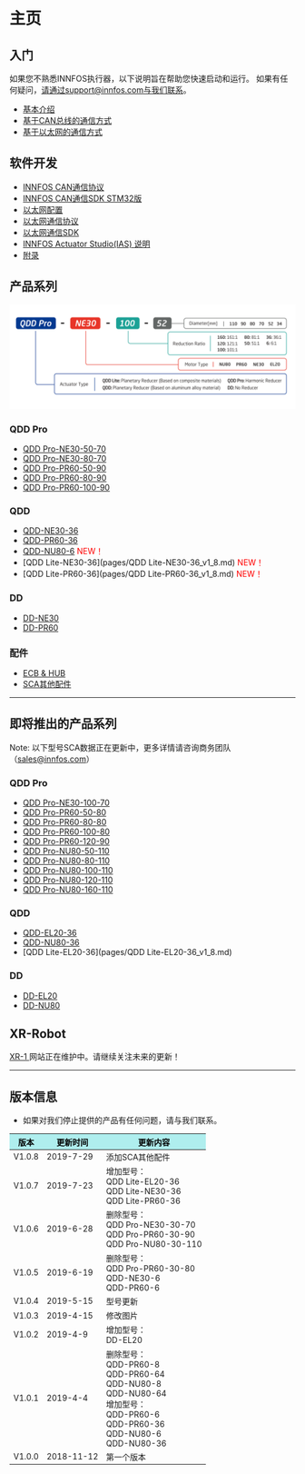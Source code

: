 主页
=====


入门
--------
如果您不熟悉INNFOS执行器，以下说明旨在帮助您快速启动和运行。
如果有任何疑问，请通过support@innfos.com与我们联系。

  * [基本介绍](pages/introduction.md)
  * [基于CAN总线的通信方式](pages/CAN_Based_Communication.md)
  * [基于以太网的通信方式](pages/ECB_Based_Communication.md)



软件开发
------------

  * [INNFOS CAN通信协议](pages/CAN_Communication_Protocol.md)
  * [INNFOS CAN通信SDK STM32版](pages/CAN_SDK.md)
  * [以太网配置](pages/Ethernet_Configuration.md)
  * [以太网通信协议](pages/Ethernet_Communication_Protocol.md)
  * [以太网通信SDK](pages/Ethernet_Communication_SDK.md)
  * [INNFOS Actuator Studio(IAS) 说明](pages/INNFOS_Actuator_Studio_IAS_instruction.md)
  * [附录](pages/appendix.md)
  
 
  [ipChanged]: <https://github.com/innfos/ipChangeTool/blob/master/README.md>

产品系列
-----------------
![sca](../cn/img/sca-type_190722.png "sca")


### QDD Pro
  * [QDD Pro-NE30-50-70](pages/QDDPro-NE30-50_v2_2.md)
  * [QDD Pro-NE30-80-70](pages/QDDPro-NE30-80_v2_2.md)
  * [QDD Pro-PR60-50-90](pages/QDDPro-PR60-50-90_v2_2.md)
  * [QDD Pro-PR60-80-90](pages/QDDPro-PR60-80-90_v2_2.md)
  * [QDD Pro-PR60-100-90](pages/QDDPro-PR60-100-90_v2_2.md)




### QDD
  * [QDD-NE30-36](pages/QDD-NE30-36_v2_3.md)
  * [QDD-PR60-36](pages/QDD-PR60-36_v2_3.md)
  * [QDD-NU80-6](pages/QDD-NU80-6_v3_3.md)  <span style="color:red"> NEW！</span>
  * [QDD Lite-NE30-36](pages/QDD Lite-NE30-36_v1_8.md) <span style="color:red"> NEW！</span>
  * [QDD Lite-PR60-36](pages/QDD Lite-PR60-36_v1_8.md) <span style="color:red"> NEW！</span>
 
  

### DD
  * [DD-NE30](pages/DD-NE30_v2_2.md)
  * [DD-PR60](pages/DD-PR60_v2_2.md)
  
  
  
### 配件
  * [ECB & HUB](pages/ECB&HUB_v2_2.md)
  * [SCA其他配件](pages/SCA其他配件_v1_0.md) 
 
  
----


即将推出的产品系列
-----------------

Note: 以下型号SCA数据正在更新中，更多详情请咨询商务团队（sales@innfos.com）

### QDD Pro
  * [QDD Pro-NE30-100-70](pages/QDDPro-NE30-100_v2_2.md)
  * [QDD Pro-PR60-50-80](pages/QDDPro-PR60-50-80_v2_2.md)
  * [QDD Pro-PR60-80-80](pages/QDDPro-PR60-80-80_v2_2.md)
  * [QDD Pro-PR60-100-80](pages/QDDPro-PR60-100-80_v2_2.md)
  * [QDD Pro-PR60-120-90](pages/QDDPro-PR60-120-90_v2_2.md)
  * [QDD Pro-NU80-50-110](pages/QDDPro-NU80-50-110_v2_2.md)
  * [QDD Pro-NU80-80-110](pages/QDDPro-NU80-80-110_v2_2.md)
  * [QDD Pro-NU80-100-110](pages/QDDPro-NU80-100-110_v2_2.md)
  * [QDD Pro-NU80-120-110](pages/QDDPro-NU80-120-110_v2_2.md)
  * [QDD Pro-NU80-160-110](pages/QDDPro-NU80-160-110_v2_2.md)


### QDD
  * [QDD-EL20-36](pages/QDD-EL20-36_v2_3.md)
  * [QDD-NU80-36](pages/QDD-NU80-36_v2_2.md)
  * [QDD Lite-EL20-36](pages/QDD Lite-EL20-36_v1_8.md) 
 

 

### DD
  * [DD-EL20](pages/DD-EL20_v2_3.md)
  * [DD-NU80](pages/DD-NU80_v2_2.md)

## XR-Robot
 [XR-1 ](https://www.mdeditor.com/)
网站正在维护中。请继续关注未来的更新！



- - - -

版本信息
----------------------

  * 如果对我们停止提供的产品有任何问题，请与我们联系。

<table class="tableizer-table"><thead><tr class="tableizer-firstrow" style="background: PaleTurquoise; color: black;width:500px"><th>版本</th><th>更新时间</th><th>更新内容</th></tr></thead><tbody><tr><td>V1.0.8</td><td>2019-7-29</td><td>添加SCA其他配件</td></tr><tr><td> V1.0.7 </td><td>2019-7-23</td><td>增加型号：<br>QDD Lite-EL20-36<br>QDD Lite-NE30-36<br>QDD Lite-PR60-36</td></tr> <tr><td>V1.0.6</td><td>2019-6-28</td><td>删除型号：<br>QDD Pro-NE30-30-70<br>QDD Pro-PR60-30-90<br>QDD Pro-NU80-30-110</td></tr><tr><td>V1.0.5</td><td>2019-6-19</td><td>删除型号：<br>QDD Pro-PR60-30-80<br>QDD-NE30-6<br>QDD-PR60-6</td></tr><tr><td>V1.0.4</td><td>2019-5-15</td><td>型号更新</td></tr><tr><td>V1.0.3</td><td>2019-4-15</td><td>修改图片</td></tr><tr><td>V1.0.2</td><td>2019-4-9</td><td>增加型号：<br>DD-EL20</td></tr><tr><td>V1.0.1</td><td>2019-4-4</td><td>删除型号：<br>QDD-PR60-8<br>QDD-PR60-64 <br>QDD-NU80-8 <br>QDD-NU80-64<br>增加型号：<br>QDD-PR60-6 <br>QDD-PR60-36 <br>QDD-NU80-6 <br>QDD-NU80-36</td></tr><tr><td>V1.0.0</td><td>2018-11-12</td><td>第一个版本</td></tr></tbody></table>
